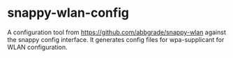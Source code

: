 # snappy-wlan-config

A configuration tool from https://github.com/abbgrade/snappy-wlan against the snappy config interface.
It generates config files for wpa-supplicant for WLAN configuration.
